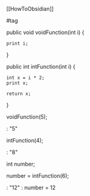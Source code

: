 [[HowToObsidian]]

#tag

public void voidFunction(int i)
{

	print i;
}

public int intFunction(int i)
{

	int x = i * 2;
	print x;

	return x;
}

voidFunction(5);

: "5"

intFunction(4);

: "8"


int number;

number = intFunction(6);

: "12"
: number = 12

